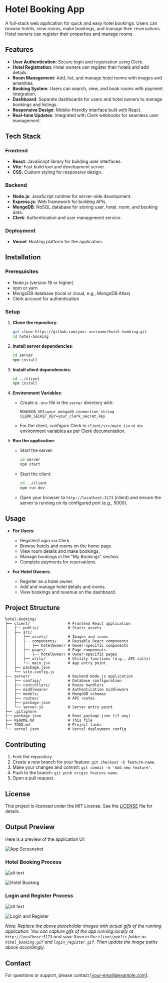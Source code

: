 # Hotel Booking App

A full-stack web application for quick and easy hotel bookings. Users can browse hotels, view rooms, make bookings, and manage their reservations. Hotel owners can register their properties and manage rooms.

## Features

- **User Authentication**: Secure login and registration using Clerk.
- **Hotel Registration**: Hotel owners can register their hotels and add details.
- **Room Management**: Add, list, and manage hotel rooms with images and amenities.
- **Booking System**: Users can search, view, and book rooms with payment integration.
- **Dashboard**: Separate dashboards for users and hotel owners to manage bookings and listings.
- **Responsive Design**: Mobile-friendly interface built with React.
- **Real-time Updates**: Integrated with Clerk webhooks for seamless user management.

## Tech Stack

### Frontend
- **React**: JavaScript library for building user interfaces.
- **Vite**: Fast build tool and development server.
- **CSS**: Custom styling for responsive design.

### Backend
- **Node.js**: JavaScript runtime for server-side development.
- **Express.js**: Web framework for building APIs.
- **MongoDB**: NoSQL database for storing user, hotel, room, and booking data.
- **Clerk**: Authentication and user management service.

### Deployment
- **Vercel**: Hosting platform for the application.

## Installation

### Prerequisites
- Node.js (version 16 or higher)
- npm or yarn
- MongoDB database (local or cloud, e.g., MongoDB Atlas)
- Clerk account for authentication

### Setup

1. **Clone the repository**:
   ```bash
   git clone https://github.com/your-username/hotel-booking.git
   cd hotel-booking
   ```

2. **Install server dependencies**:
   ```bash
   cd server
   npm install
   ```

3. **Install client dependencies**:
   ```bash
   cd ../client
   npm install
   ```

4. **Environment Variables**:
   - Create a `.env` file in the `server` directory with:
     ```
     MONGODB_URI=your_mongodb_connection_string
     CLERK_SECRET_KEY=your_clerk_secret_key
     ```
   - For the client, configure Clerk in `client/src/main.jsx` or via environment variables as per Clerk documentation.

5. **Run the application**:
   - Start the server:
     ```bash
     cd server
     npm start
     ```
   - Start the client:
     ```bash
     cd ../client
     npm run dev
     ```
   - Open your browser to `http://localhost:5173` (client) and ensure the server is running on its configured port (e.g., 5000).

## Usage

- **For Users**:
  - Register/Login via Clerk.
  - Browse hotels and rooms on the home page.
  - View room details and make bookings.
  - Manage bookings in the "My Bookings" section.
  - Complete payments for reservations.

- **For Hotel Owners**:
  - Register as a hotel owner.
  - Add and manage hotel details and rooms.
  - View bookings and revenue on the dashboard.

## Project Structure

```
hotel-booking/
├── client/                 # Frontend React application
│   ├── public/             # Static assets
│   ├── src/
│   │   ├── assets/         # Images and icons
│   │   ├── components/     # Reusable React components
│   │   │   ├── hotelOwner/ # Owner-specific components
│   │   ├── pages/          # Page components
│   │   │   ├── hotelOwner/ # Owner-specific pages
│   │   ├── utils/          # Utility functions (e.g., API calls)
│   │   └── main.jsx        # App entry point
│   ├── package.json
│   └── vite.config.js
├── server/                 # Backend Node.js application
│   ├── configs/            # Database configuration
│   ├── controllers/        # Route handlers
│   ├── middleware/         # Authentication middleware
│   ├── models/             # MongoDB schemas
│   ├── routes/             # API routes
│   ├── package.json
│   └── server.js           # Server entry point
├── .gitignore
├── package.json            # Root package.json (if any)
├── README.md               # This file
├── TODO.md                 # Project tasks
└── vercel.json             # Vercel deployment config
```

## Contributing

1. Fork the repository.
2. Create a new branch for your feature: `git checkout -b feature-name`.
3. Make your changes and commit: `git commit -m 'Add new feature'`.
4. Push to the branch: `git push origin feature-name`.
5. Open a pull request.

## License

This project is licensed under the MIT License. See the [LICENSE](LICENSE) file for details.

## Output Preview

Here is a preview of the application UI:

![App Screenshot](client/public/screenshot-homepage.png)



### Hotel Booking Process
 ![alt text](hotel_bookig.gif)


<img src="client/public/hotel_booking.gif" alt="Hotel Booking" />

### Login and Register Process


![alt text](login_registration.gif)

<img src="client/public/login_register.gif" alt="Login and Register" />

*Note: Replace the above placeholder images with actual gifs of the running application. You can capture gifs of the app running locally at `http://localhost:5173` and save them in the `client/public` folder as `hotel_booking.gif` and `login_register.gif`. Then update the image paths above accordingly.*

## Contact

For questions or support, please contact [your-email@example.com].

